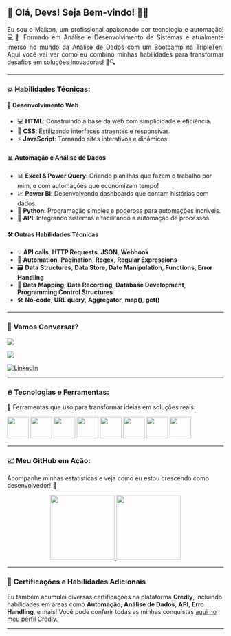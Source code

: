 ## 🚀 Olá, Devs! Seja Bem-vindo! 👨‍💻  
<p align="justify"> 
Eu sou o Maikon, um profissional apaixonado por tecnologia e automação! 💻🎯 Formado em Análise e Desenvolvimento de Sistemas e atualmente imerso no mundo da Análise de Dados com um Bootcamp na TripleTen. Aqui você vai ver como eu combino minhas habilidades para transformar desafios em soluções inovadoras! 🔧🔍
</p>

---

### 💥 Habilidades Técnicas:

#### 🚀 **Desenvolvimento Web**  
- 💻 **HTML**: Construindo a base da web com simplicidade e eficiência.  
- 🎨 **CSS**: Estilizando interfaces atraentes e responsivas.  
- ⚡ **JavaScript**: Tornando sites interativos e dinâmicos.

#### 📊 **Automação e Análise de Dados**  
- 📊 **Excel & Power Query**: Criando planilhas que fazem o trabalho por mim, e com automações que economizam tempo!  
- 📈 **Power BI**: Desenvolvendo dashboards que contam histórias com dados.  
- 🐍 **Python**: Programação simples e poderosa para automações incríveis.  
- 🔗 **API**: Integrando sistemas e facilitando a automação de processos.

#### 🛠️ **Outras Habilidades Técnicas**  
- 💡 **API calls**, **HTTP Requests**, **JSON**, **Webhook**  
- 🔄 **Automation**, **Pagination**, **Regex**, **Regular Expressions**  
- 🗃️ **Data Structures**, **Data Store**, **Date Manipulation**, **Functions**, **Error Handling**  
- 🔗 **Data Mapping**, **Data Recording**, **Database Development**, **Programming Control Structures**  
- 🛠️ **No-code**, **URL query**, **Aggregator**, **map()**, **get()**

---

### 📧 **Vamos Conversar?**  
<a align="center" href="mailto:mcharles784@gmail.com">
<img align="center" src="https://img.shields.io/badge/Gmail-D14836?style=for-the-badge&logo=gmail&logoColor=white" target="_blank">
</a>
<p></p>
<a align="center" href="mailto:maikon.fdasilva@outlook.com">
<img align="center" src="https://img.shields.io/badge/Outlook-0078D4?style=for-the-badge&logo=microsoft-outlook&logoColor=white" target="_blank">
</a>
<p></p>
<a align="center" href="https://www.linkedin.com/in/maikon-silva-457b98181/" target="_blank">
  <img align="center" src="https://img.shields.io/badge/LinkedIn-0A66C2?style=for-the-badge&logo=linkedin&logoColor=white" alt="LinkedIn">
</a>

---

### 🔥 Tecnologias e Ferramentas:

🔧 Ferramentas que uso para transformar ideias em soluções reais:

<p>
  <img src="https://cdn.jsdelivr.net/gh/devicons/devicon/icons/html5/html5-original.svg" width="50" height="50" class="tech-icon" /> 
  <img src="https://cdn.jsdelivr.net/gh/devicons/devicon/icons/css3/css3-original.svg" width="50" height="50" class="tech-icon" /> 
  <img src="https://cdn.jsdelivr.net/gh/devicons/devicon/icons/javascript/javascript-original.svg" width="50" height="50" class="tech-icon" /> 
  <img src="https://cdn.jsdelivr.net/gh/devicons/devicon/icons/python/python-original.svg" width="50" height="50" class="tech-icon" />
  <img src="https://img.icons8.com/?size=100&id=JRnxU7ZWP4mi&format=png&color=000000" width="50" height="50" class="tech-icon" />
  <img src="https://img.icons8.com/?size=100&id=9Kvi1p1F0tUo&format=png&color=000000" width="50" height="50" class="tech-icon" />
  <img src="https://img.icons8.com/?size=100&id=Ny0t2MYrJ70p&format=png&color=000000" width="50" height="50" class="tech-icon" />
  <img src="https://img.icons8.com/?size=100&id=SruJhzn0nnLl&format=png&color=000000" width="50" height="50" class="tech-icon" /> 
</p>

---

### 📈 **Meu GitHub em Ação**:  
Acompanhe minhas estatísticas e veja como eu estou crescendo como desenvolvedor! 🌱

<p align="center">
<a href="https://github.com/m4ik-crtl">
  <img height="150em" src="https://github-readme-stats-eight-theta.vercel.app/api?username=m4ik-crtl&show_icons=true&theme=dark&include_all_commits=true&count_private=true"/>
  <img height="150em" src="https://github-readme-stats-eight-theta.vercel.app/api/top-langs/?username=m4ik-crtl&layout=compact&langs_count=8&theme=dark"/>
</a>
</p>

---

### 🏅 **Certificações e Habilidades Adicionais**  
Eu também acumulei diversas certificações na plataforma **Credly**, incluindo habilidades em áreas como **Automação**, **Análise de Dados**, **API**, **Erro Handling**, e mais! Você pode conferir todas as minhas conquistas [aqui no meu perfil Credly](https://www.credly.com/users/maikon-silva).

---
